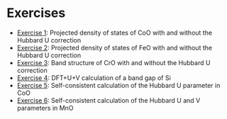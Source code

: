 # Exercises

 - [Exercise 1](exercise1/README.md): Projected density of states of CoO with and without the Hubbard U correction
 - [Exercise 2](exercise2/README.md): Projected density of states of FeO with and without the Hubbard U correction
 - [Exercise 3](exercise3/README.md): Band structure of CrO with and without the Hubbard U correction
 - [Exercise 4](exercise4/README.md): DFT+U+V calculation of a band gap of Si
 - [Exercise 5](exercise5/README.md): Self-consistent calculation of the Hubbard U parameter in CoO
 - [Exercise 6](exercise6/README.md): Self-consistent calculation of the Hubbard U and V parameters in MnO

